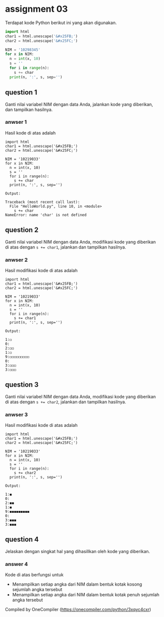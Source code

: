 # assignment 03
Terdapat kode Python berikut ini yang akan digunakan.
```python
import html
char1 = html.unescape('&#x25FB;')
char2 = html.unescape('&#x25FC;')

NIM = '10298345'
for x in NIM:
  n = int(x, 10)
  s = ''
  for i in range(n):
    s += char
  print(n, ':', s, sep='')
```

## question 1
Ganti nilai variabel NIM dengan data Anda, jalankan kode yang diberikan, dan tampilkan hasilnya.

### anwser 1
Hasil kode di atas adalah
```
import html
char1 = html.unescape('&#x25FB;')
char2 = html.unescape('&#x25FC;')

NIM = '10219033'
for x in NIM:
  n = int(x, 10)
  s = ''
  for i in range(n):
    s += char
  print(n, ':', s, sep='')
```
```
Output:

Traceback (most recent call last):
  File "HelloWorld.py", line 10, in <module>
    s += char
NameError: name 'char' is not defined
```

## question 2
Ganti nilai variabel NIM dengan data Anda, modifikasi kode yang diberikan di atas dengan `s += char1`, jalankan dan tampilkan hasilnya.

### anwser 2
Hasil modifikasi kode di atas adalah
```
import html
char1 = html.unescape('&#x25FB;')
char2 = html.unescape('&#x25FC;')

NIM = '10219033'
for x in NIM:
  n = int(x, 10)
  s = ''
  for i in range(n):
    s += char1
  print(n, ':', s, sep='')
```
```
Output:

1:◻
0:
2:◻◻
1:◻
9:◻◻◻◻◻◻◻◻◻
0:
3:◻◻◻
3:◻◻◻

```
## question 3
Ganti nilai variabel NIM dengan data Anda, modifikasi kode yang diberikan di atas dengan `s += char2`, jalankan dan tampilkan hasilnya.

### anwser 3
Hasil modifikasi kode di atas adalah
```
import html
char1 = html.unescape('&#x25FB;')
char2 = html.unescape('&#x25FC;')

NIM = '10219033'
for x in NIM:
  n = int(x, 10)
  s = ''
  for i in range(n):
    s += char2
  print(n, ':', s, sep='')
```
```
Output:

1:◼
0:
2:◼◼
1:◼
9:◼◼◼◼◼◼◼◼◼
0:
3:◼◼◼
3:◼◼◼

```

## question 4
Jelaskan dengan singkat hal yang dihasillkan oleh kode yang diberikan.

### answer 4
Kode di atas berfungsi untuk
+ Menampilkan setiap angka dari NIM dalam bentuk kotak kosong sejumlah angka tersebut
+ Menampilkan setiap angka dari NIM dalam bentuk kotak penuh sejumlah angka tersebut

Compiled by OneCompiler (https://onecompiler.com/python/3xqyc4cxr)
